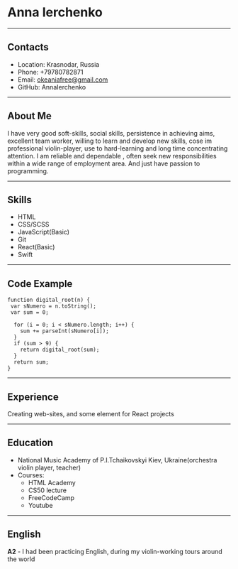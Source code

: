 # Anna Ierchenko

**********

## Contacts
* Location: Krasnodar, Russia
* Phone: +79780782871
* Email: okeaniafree@gmail.com
* GitHub: AnnaIerchenko

*********

## About Me

I have very good soft-skills, social skills, persistence in achieving aims, excellent team worker, willing to learn and develop new skills, cose im professional violin-player, use to hard-learning and long time concentrating attention. I am reliable and dependable , often seek new responsibilities within a wide range of employment area. And just have passion to programming.


*******


## Skills
* HTML
* CSS/SCSS
* JavaScript(Basic)
* Git
* React(Basic)
* Swift

*******

## Code Example
```
function digital_root(n) {
 var sNumero = n.toString();
 var sum = 0;
  
  for (i = 0; i < sNumero.length; i++) {
    sum += parseInt(sNumero[i]);
  }
  if (sum > 9) {
    return digital_root(sum);
  }
  return sum;
}
```

******

## Experience
Creating web-sites, and some element for React projects


*********

## Education
* National Music Academy of P.I.Tchaikovskyi Kiev, Ukraine(orchestra violin player, teacher)
* Courses:
    * HTML Academy
    * CS50 lecture
    * FreeCodeCamp
    * Youtube


*********

## English
**A2** - I had been practicing English, during my violin-working tours around the world 



